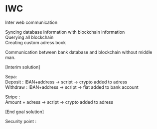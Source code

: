 # IWC
Inter web communication   

Syncing database information with blockchain information  
Querying all blockchain  
Creating custom adress book   

Communication between bank database and blockchain without middle man.

[Interim solution]

Sepa:  
Deposit : IBAN+address -> script -> crypto added to adress  
Withdraw : IBAN+address -> script -> fiat added to bank account  


Stripe :  
Amount + adress -> script -> crypto added to adress

[End goal solution]




Security point : 

